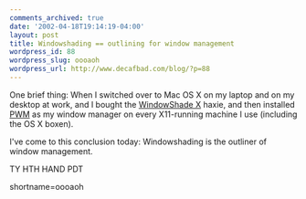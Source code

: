 ```yaml
---
comments_archived: true
date: '2002-04-18T19:14:19-04:00'
layout: post
title: Windowshading == outlining for window management
wordpress_id: 88
wordpress_slug: oooaoh
wordpress_url: http://www.decafbad.com/blog/?p=88
---
```

<p>One brief thing:  When I switched over to Mac OS X on my laptop and on my desktop at work, and I bought the <a href="http://www.unsanity.com/haxies/wsx/">WindowShade X</a> haxie, and then installed <a href="http://www.students.tut.fi/~tuomov/pwm/">PWM</a> as my window manager on every X11-running machine I use (including the OS X boxen).</p>
<p>I've come to this conclusion today:  Windowshading is the outliner of window management.</p>
<p>TY HTH HAND PDT<br />
</p>
<!--more-->
shortname=oooaoh
